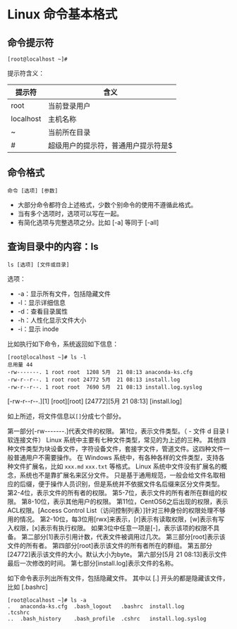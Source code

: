 # Linux 命令基本格式

## 命令提示符

```
[root@localhost ~]#
```

提示符含义：

| 提示符    | 含义                                 |
| --------- | ------------------------------------ |
| root      | 当前登录用户                         |
| localhost | 主机名称                             |
| ~         | 当前所在目录                         |
| \#        | 超级用户的提示符，普通用户提示符是\$ |

## 命令格式

```
命令 [选项] [参数]
```

- 大部分命令都符合上述格式，少数个别命令的使用不遵循此格式。
- 当有多个选项时，选项可以写在一起。
- 有简化选项与完整选项之分。比如 [-a] 等同于 [-all]

## 查询目录中的内容：ls

```
ls [选项] [文件或目录]
```

选项：

- -a：显示所有文件，包括隐藏文件
- -l：显示详细信息
- -d：查看目录属性
- -h：人性化显示文件大小
- -i：显示 inode

比如执行如下命令，系统返回如下信息：

```
[root@localhost ~]# ls -l
总用量 44
-rw-------. 1 root root  1208 5月  21 08:13 anaconda-ks.cfg
-rw-r--r--. 1 root root 24772 5月  21 08:13 install.log
-rw-r--r--. 1 root root  7690 5月  21 08:13 install.log.syslog
```

[-rw-r--r--.][1] [root][root] [24772][5月 21 08:13] [install.log]

如上所述，将文件信息以`[]`分成七个部分。

第一部分[-rw-------.]代表文件的权限。
第1位，表示文件类型。（ - 文件 d 目录 l 软连接文件）
Linux 系统中主要有七种文件类型，常见的为上述的三种。
其他四种文件类型为块设备文件，字符设备文件，套接字文件，管道文件。这四种文件一般普通用户不需要操作。
在 Windows 系统中，有各种各样的文件类型，支持各种文件扩展名，比如 `xxx.md` `xxx.txt` 等格式。
Linux 系统中文件没有扩展名的概念，系统也不是靠扩展名来区分文件。
只是基于通用规范，一般会给文件名取相应的后缀，便于操作人员识别，但是系统并不依据文件名后缀来区分文件类型。
第2-4位，表示文件的所有者的权限。
第5-7位，表示文件的所有者所在群组的权限。
第8-10位，表示其他用户的权限。
第11位，CentOS6之后出现的权限，表示ACL权限。[Access Control List（访问控制列表）]针对三种身份的权限处理不够用的情况。
第2-10位，每3位用[rwx]来表示，[r]表示有读取权限，[w]表示有写入权限，[x]表示有执行权限。
如果3位中任意一项是[-]，表示该项的权限不具备。
第二部分[1]表示引用计数，代表文件被调用过几次。
第三部分[root]表示该文件的所有者。
第四部分[root]表示该文件的所有者所在的群组。
第五部分[24772]表示该文件的大小。默认大小为byte。
第六部分[5月 21 08:13]表示文件最后一次修改的时间。
第七部分[install.log]表示文件的名称。

如下命令表示列出所有文件，包括隐藏文件。
其中以 [.] 开头的都是隐藏该文件，比如 [.bashrc]

```
[root@localhost ~]# ls -a
.   anaconda-ks.cfg  .bash_logout   .bashrc  install.log         .tcshrc
..  .bash_history    .bash_profile  .cshrc   install.log.syslog
```
